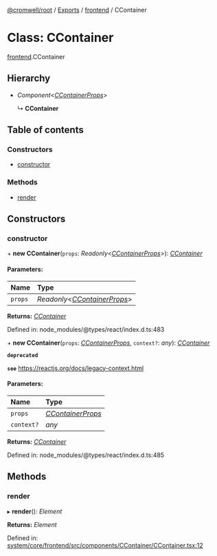 [@cromwell/root](../README.md) / [Exports](../modules.md) / [frontend](../modules/frontend.md) / CContainer

# Class: CContainer

[frontend](../modules/frontend.md).CContainer

## Hierarchy

* *Component*<[*CContainerProps*](../modules/frontend.md#ccontainerprops)\>

  ↳ **CContainer**

## Table of contents

### Constructors

- [constructor](frontend.ccontainer.md#constructor)

### Methods

- [render](frontend.ccontainer.md#render)

## Constructors

### constructor

\+ **new CContainer**(`props`: *Readonly*<[*CContainerProps*](../modules/frontend.md#ccontainerprops)\>): [*CContainer*](frontend.ccontainer.md)

#### Parameters:

Name | Type |
:------ | :------ |
`props` | *Readonly*<[*CContainerProps*](../modules/frontend.md#ccontainerprops)\> |

**Returns:** [*CContainer*](frontend.ccontainer.md)

Defined in: node_modules/@types/react/index.d.ts:483

\+ **new CContainer**(`props`: [*CContainerProps*](../modules/frontend.md#ccontainerprops), `context?`: *any*): [*CContainer*](frontend.ccontainer.md)

**`deprecated`** 

**`see`** https://reactjs.org/docs/legacy-context.html

#### Parameters:

Name | Type |
:------ | :------ |
`props` | [*CContainerProps*](../modules/frontend.md#ccontainerprops) |
`context?` | *any* |

**Returns:** [*CContainer*](frontend.ccontainer.md)

Defined in: node_modules/@types/react/index.d.ts:485

## Methods

### render

▸ **render**(): *Element*

**Returns:** *Element*

Defined in: [system/core/frontend/src/components/CContainer/CContainer.tsx:12](https://github.com/CromwellCMS/Cromwell/blob/8568c07/system/core/frontend/src/components/CContainer/CContainer.tsx#L12)

